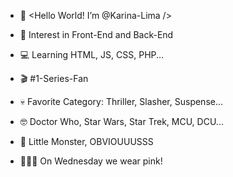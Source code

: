 - 👋 <Hello World! I’m @Karina-Lima />
- 🔎 Interest in Front-End and Back-End
- 💻 Learning HTML, JS, CSS, PHP...

- 🎬 #1-Series-Fan
- 💀 Favorite Category: Thriller, Slasher, Suspense...
- 🤓 Doctor Who, Star Wars, Star Trek, MCU, DCU...
- 👾 Little Monster, OBVIOUUUSSS
- 👱🏻‍♀️ On Wednesday we wear pink!



